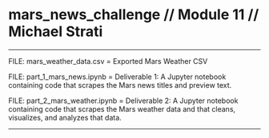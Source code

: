# mars_news_challenge // Module 11 // Michael Strati

----------------------------------------------

FILE: mars_weather_data.csv = Exported Mars Weather CSV

FILE: part_1_mars_news.ipynb = Deliverable 1: A Jupyter notebook containing code that scrapes the Mars news titles and preview text.

FILE: part_2_mars_weather.ipynb = Deliverable 2: A Jupyter notebook containing code that scrapes the Mars weather data and that cleans, visualizes, and analyzes that data.

----------------------------------------------
